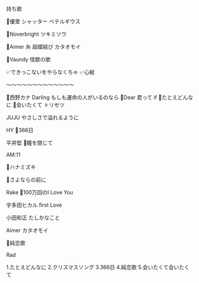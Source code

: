 持ち歌

🔵優里
シャッター
ベテルギウス

🔵Noverbright
ツキミソウ

🔵Aimer
糸
超蝶結び
カタオモイ

🔵Vaundy
怪獣の歌

✅できっこないをやらなくちゃ
✅心絵

〜〜〜〜〜〜〜〜〜〜〜〜〜

🔵西野カナ
Darling
もしも運命の人がいるのなら
🔵Dear
君って
if
🔵たとえどんなに
🔵会いたくて
トリセツ

JUJU
やさしさで溢れるように

HY
🔵366日

平井堅
🔵瞳を閉じて

AM:11

🔵ハナミズキ


🔵さよならの前に

Rake
🔵100万回のI Love You

宇多田ヒカル
first Love

小田和正
たしかなこと

Aimer
カタオモイ

🔵純恋歌

Rad

1.たとえどんなに
2.クリスマスソング
3.366日
4.純恋歌
5.会いたくて会いたくて